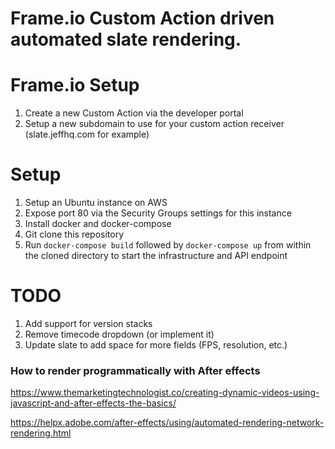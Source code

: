 # Frame.io Custom Action driven automated slate rendering.

# Frame.io Setup

1. Create a new Custom Action via the developer portal
2. Setup a new subdomain to use for your custom action receiver (slate.jeffhq.com for example)

# Setup

1. Setup an Ubuntu instance on AWS
2. Expose port 80 via the Security Groups settings for this instance
3. Install docker and docker-compose
4. Git clone this repository
5. Run `docker-compose build` followed by `docker-compose up` from within the cloned directory to start the infrastructure and API endpoint

# TODO

1. Add support for version stacks
2. Remove timecode dropdown (or implement it)
3. Update slate to add space for more fields (FPS, resolution, etc.)

### How to render programmatically with After effects
https://www.themarketingtechnologist.co/creating-dynamic-videos-using-javascript-and-after-effects-the-basics/

https://helpx.adobe.com/after-effects/using/automated-rendering-network-rendering.html

